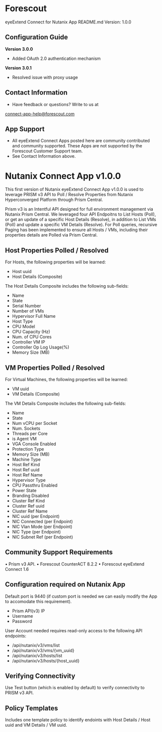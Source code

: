 # Forescout
eyeExtend Connect for Nutanix App README.md Version: 1.0.0

## Configuration Guide
**Version 3.0.0**
- Added OAuth 2.0 authentication mechanism

**Version 3.0.1**
- Resolved issue with proxy usage

## Contact Information  
- Have feedback or questions? Write to us at

 <connect-app-help@forescout.com>

## App Support

- All eyeExtend Connect Apps posted here are community contributed and community supported. These Apps are not supported by the Forescout Customer Support team.
- See Contact Information above.

# Nutanix Connect App v1.0.0

This first version of Nutanix eyeExtend Connect App v1.0.0 is used to leverage PRISM v3 API to Poll / Resolve Properties from Nutanix Hyperconverged Platform through Prism Central. 

 Prism v3 is an Intentful API designed for full environment management via Nutanix Prism Central. We leveraged four API Endpoitns to List Hosts (Poll), or get an update of a specific Host Details (Resolve), in addition to List VMs (Poll) and update a specific VM Details (Resolve). For Poll queries, recursive Paging has been implemented to ensure all Hosts / VMs, including their properties details are Polled via Prism Central. 
 
## Host Properties Polled / Resolved 

For Hosts, the following properties will be learned: 
- Host uuid 
- Host Details (Composite)

The Host Details Composite includes the following sub-fields: 
- Name
- State 
- Serial Number 
- Number of VMs 
- Hypervisor Full Name
- Host Type
- CPU Model
- CPU Capacity (Hz)
- Num. of CPU Cores
- Controller VM IP
- Controller Op Log Usage(%)
- Memory Size (MB)

## VM Properties Polled / Resolved 

For Virtual Machines, the following properties will be learned: 
- VM uuid 
- VM Details (Composite)

The VM Details Composite includes the following sub-fields: 
- Name
- State
- Num vCPU per Socket
- Num. Sockets
- Threads per Core
- is Agent VM
- VGA Console Enabled
- Protection Type
- Memory Size (MB)
- Machine Type
- Host Ref Kind
- Host Ref uuid
- Host Ref Name
- Hypervisor Type
- CPU Passthru Enabled
- Power State
- Branding Disabled
- Cluster Ref Kind
- Cluster Ref uuid
- Cluster Ref Name 
- NIC uuid (per Endpoint)
- NIC Connected (per Endpoint)
- NIC Vlan Mode (per Endpoint)
- NIC Type (per Endpoint)
- NIC Subnet Ref (per Endpoint)

## Community Support Requirements
•	Prism v3 API. 
•	Forescout CounterACT 8.2.2
•	Forescout eyeExtend Connect 1.6

## Configuration required on Nutanix App

Default port is 9440 (if custom port is needed we can easily modify the App to accomodate this requirement).  

- Prism API(v3) IP 
- Username 
- Password 

User Account needed requires read-only access to the following API endpoints: 
- /api/nutanix/v3/vms/list
- /api/nutanix/v3/vms/{vm_uuid}
- /api/nutanix/v3/hosts/list
- /api/nutanix/v3/hosts/{host_uuid}
    
## Verifying Connectivity 

Use Test button (which is enabled by default) to verify connectivity to PRISM v3 API. 

## Policy Templates

Includes one template policy to identify endoints with Host Details / Host uuid and VM Details / VM uuid. 
